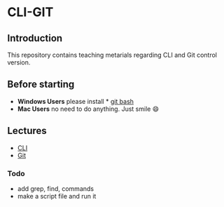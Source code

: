 # CLI-GIT
## Introduction
This repository contains teaching metarials regarding CLI and Git control version.
## Before starting
-  **Windows Users**  please install  * [git bash](https://git-scm.com/downloads )
- **Mac Users** no need to do anything. Just smile  :smile:
## Lectures
- [CLI](https://github.com/MURATKAYMAZ56/CLI-GIT/tree/main/commandLine)
- [Git ](https://github.com/MURATKAYMAZ56/CLI-GIT/tree/main/git)


### Todo 
- add grep, find, commands
- make a script file and run it
